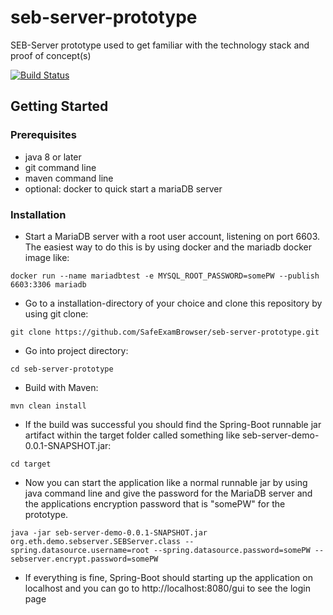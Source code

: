 # seb-server-prototype
SEB-Server prototype used to get familiar with the technology stack and proof of concept(s)

[![Build Status](https://sebsrv-ci.ethz.ch/ci/seb-server-prototype/lastBuild/buildStatus)](https://sebsrv-ci.ethz.ch/ci/seb-server-prototype/lastBuild/)

## Getting Started

### Prerequisites

- java 8 or later
- git command line
- maven command line
- optional: docker to quick start a mariaDB server

### Installation

- Start a MariaDB server with a root user account, listening on port 6603. The easiest way to do this is by using docker and the mariadb docker image like: 

```
docker run --name mariadbtest -e MYSQL_ROOT_PASSWORD=somePW --publish 6603:3306 mariadb
```

- Go to a installation-directory of your choice and clone this repository by using git clone:

```
git clone https://github.com/SafeExamBrowser/seb-server-prototype.git
```

- Go into project directory:

```
cd seb-server-prototype
```

- Build with Maven:

```
mvn clean install
```

- If the build was successful you should find the Spring-Boot runnable jar artifact within the target folder called something like seb-server-demo-0.0.1-SNAPSHOT.jar:

```
cd target
```

- Now you can start the application like a normal runnable jar by using java command line and give the password for the MariaDB server and the applications encryption password that is "somePW" for the prototype.

```
java -jar seb-server-demo-0.0.1-SNAPSHOT.jar org.eth.demo.sebserver.SEBServer.class --spring.datasource.username=root --spring.datasource.password=somePW --sebserver.encrypt.password=somePW
```

- If everything is fine, Spring-Boot should starting up the application on localhost and you can go to http://localhost:8080/gui to see the login page




